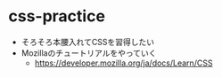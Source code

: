 # css-practice
- そろそろ本腰入れてCSSを習得したい
- Mozillaのチュートリアルをやっていく
  - https://developer.mozilla.org/ja/docs/Learn/CSS